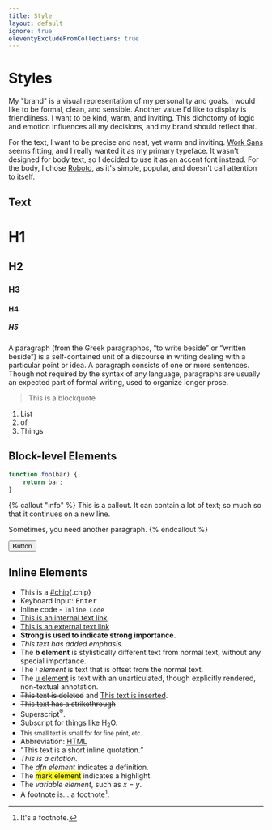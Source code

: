 ```yaml
---
title: Style
layout: default
ignore: true
eleventyExcludeFromCollections: true
---
```


# Styles

My "brand" is a visual representation of my personality and goals. I would like to be formal, clean, and sensible. Another value I'd like to display is friendliness. I want to be kind, warm, and inviting. This dichotomy of logic and emotion influences all my decisions, and my brand should reflect that.

For the text, I want to be precise and neat, yet warm and inviting. [Work Sans](https://fonts.google.com/specimen/Work+Sans) seems fitting, and I really wanted it as my primary typeface. It wasn't designed for body text, so I decided to use it as an accent font instead. For the body, I chose [Roboto](https://fonts.google.com/specimen/Roboto), as it's simple, popular, and doesn't call attention to itself.

## Text
# H1
## H2
### H3
#### H4
##### H5

A paragraph (from the Greek paragraphos, “to write beside” or “written beside”) is a self-contained unit of a discourse in writing dealing with a particular point or idea. A paragraph consists of one or more sentences. Though not required by the syntax of any language, paragraphs are usually an expected part of formal writing, used to organize longer prose.

> This is a blockquote

1. List
2. of
3. Things

## Block-level Elements
```js
function foo(bar) {
    return bar;
}
```

{% callout "info" %}
This is a callout. It can contain a lot of text; so much so that it continues on a new line.

Sometimes, you need another paragraph.
{% endcallout %}

<button class="btn">Button</button>

## Inline Elements
+ This is a [#chip](#){.chip}
+ Keyboard Input: <kbd>Enter</kbd>
+ Inline code - `Inline Code`
+ [This is an internal text link](#).
+ [This is an external text link](https://github.com)
+ <strong>Strong is used to indicate strong importance.</strong>
+ <em>This text has added emphasis.</em>
+ The <b>b element</b> is stylistically different text from normal text, without any special importance.
+ The <i>i element</i> is text that is offset from the normal text.
+ The <u>u element</u> is text with an unarticulated, though explicitly rendered, non-textual annotation.
+ <del>This text is deleted</del> and <ins>This text is inserted</ins>.
+ <s>This text has a strikethrough</s>
+ Superscript<sup>®</sup>.
+ Subscript for things like H<sub>2</sub>O.
+ <small>This small text is small for for fine print, etc.</small>
+ Abbreviation: <abbr title="HyperText Markup Language">HTML</abbr>
+ <q cite="https://developer.mozilla.org/en-US/docs/HTML/Element/q">This text is a short inline quotation.</q>
+ <cite>This is a citation.</cite>
+ The <dfn>dfn element</dfn> indicates a definition.
+ The <mark>mark element</mark> indicates a highlight.
+ The <var>variable element</var>, such as <var>x</var> = <var>y</var>.
+ A footnote is... a footnote[^1].

[^1]: It's a footnote.
